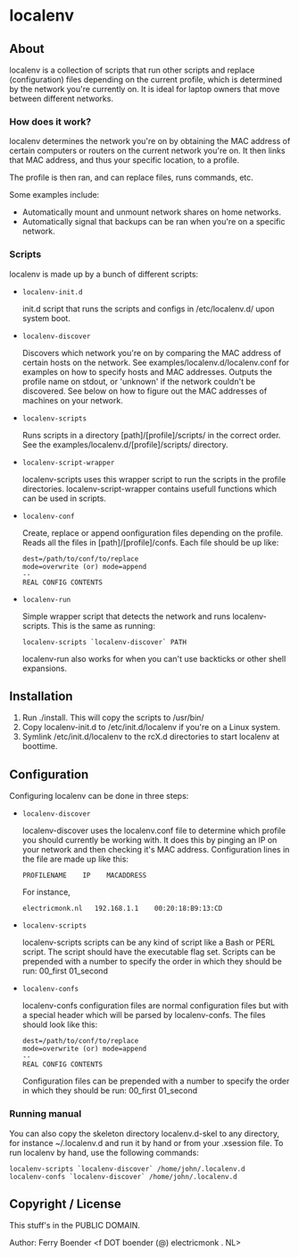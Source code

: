 localenv
========

About
-----

localenv is a collection of scripts that run other scripts and replace
(configuration) files depending on the current profile, which is determined by
the network you're currently on. It is ideal for laptop owners that move
between different networks.

### How does it work?

localenv determines the network you're on by obtaining the MAC address of certain computers or routers on the current network you're on. It then links that MAC address, and thus your specific location, to a profile.

The profile is then ran, and can replace files, runs commands, etc. 

Some examples include:

*   Automatically mount and unmount network shares on home networks.
*   Automatically signal that backups can be ran when you're on a specific network.

### Scripts

localenv is made up by a bunch of different scripts:


*   `localenv-init.d`

    init.d script that runs the scripts and configs in /etc/localenv.d/
    upon system boot.

*   `localenv-discover`

    Discovers which network you're on by comparing the MAC address of
    certain hosts on the network. See examples/localenv.d/localenv.conf for
    examples on how to specify hosts and MAC addresses. Outputs the profile
    name on stdout, or 'unknown' if the network couldn't be discovered. See
    below on how to figure out the MAC addresses of machines on your
    network.

*   `localenv-scripts`

    Runs scripts in a directory [path]/[profile]/scripts/ in the correct 
    order. See the examples/localenv.d/[profile]/scripts/ directory.

*   `localenv-script-wrapper`

    localenv-scripts uses this wrapper script to run the scripts in the
    profile directories. localenv-script-wrapper contains usefull functions
    which can be used in scripts.

*   `localenv-conf`

    Create, replace or append oonfiguration files depending on the profile.
    Reads all the files in [path]/[profile]/confs. Each file should be up
    like:

        dest=/path/to/conf/to/replace
        mode=overwrite (or) mode=append
        --
        REAL CONFIG CONTENTS

*   `localenv-run`

    Simple wrapper script that detects the network and runs
    localenv-scripts. This is the same as running:

        localenv-scripts `localenv-discover` PATH

    localenv-run also works for when you can't use backticks or other shell
    expansions.

Installation
------------

1.   Run ./install. This will copy the scripts to /usr/bin/
2.   Copy localenv-init.d to /etc/init.d/localenv if you're on a Linux system.
3.   Symlink /etc/init.d/localenv to the rcX.d directories to start localenv
     at boottime.

Configuration
-------------

Configuring localenv can be done in three steps:

*   `localenv-discover`
        
    localenv-discover uses the localenv.conf file to determine which profile
    you should currently be working with. It does this by pinging an IP on
    your network and then checking it's MAC address. Configuration lines in
    the file are made up like this:

        PROFILENAME    IP    MACADDRESS

    For instance,

        electricmonk.nl   192.168.1.1    00:20:18:B9:13:CD
        
*   `localenv-scripts`

    localenv-scripts scripts can be any kind of script like a Bash or PERL
    script. The script should have the executable flag set. Scripts can be
    prepended with a number to specify the order in which they should be
    run: 00_first  01_second

*   `localenv-confs`

    localenv-confs configuration files are normal configuration files but
    with a special header which will be parsed by localenv-confs. The files
    should look like this:

        dest=/path/to/conf/to/replace
        mode=overwrite (or) mode=append
        --
        REAL CONFIG CONTENTS

    Configuration files can be prepended with a number to specify the order
    in which they should be run: 00_first  01_second

### Running manual

You can also copy the skeleton directory localenv.d-skel to any directory,
for instance ~/.localenv.d and run it by hand or from your .xsession file.
To run localenv by hand, use the following commands:

    localenv-scripts `localenv-discover` /home/john/.localenv.d
    localenv-confs `localenv-discover` /home/john/.localenv.d

Copyright / License
-------------------

This stuff's in the PUBLIC DOMAIN.

Author: Ferry Boender <f DOT boender (@) electricmonk . NL>
